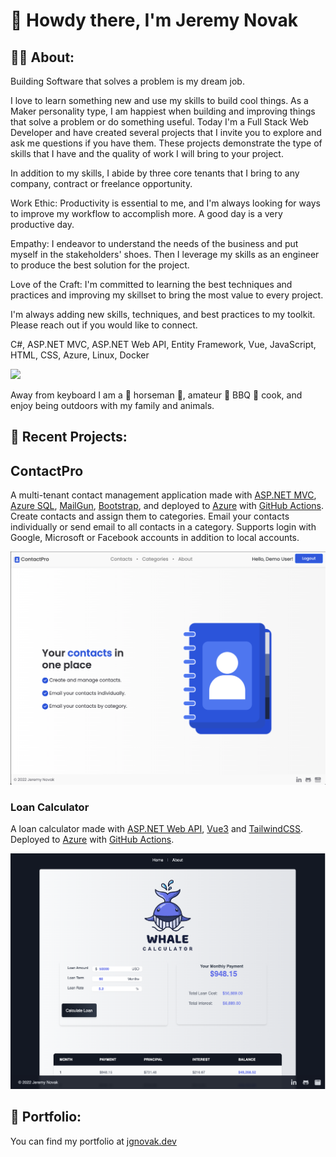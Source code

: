 # 👋 Howdy there, I'm Jeremy Novak


## 👨‍🚀 About:

Building Software that solves a problem is my dream job.

I love to learn something new and use my skills to build cool things. As a Maker personality type, I am happiest when building and improving things that solve a problem or do something useful. Today I'm a Full Stack Web Developer and have created several projects that I invite you to explore and ask me questions if you have them. These projects demonstrate the type of skills that I have and the quality of work I will bring to your project.

In addition to my skills, I abide by three core tenants that I bring to any company, contract or freelance opportunity.

Work Ethic: Productivity is essential to me, and I'm always looking for ways to improve my workflow to accomplish more. A good day is a very productive day. 

Empathy: I endeavor to understand the needs of the business and put myself in the stakeholders' shoes. Then I leverage my skills as an engineer to produce the best solution for the project.

Love of the Craft: I'm committed to learning the best techniques and practices and improving my skillset to bring the most value to every project.

I'm always adding new skills, techniques, and best practices to my toolkit. Please reach out if you would like to connect.

C#, ASP.NET MVC, ASP.NET Web API, Entity Framework, Vue, JavaScript, HTML, CSS, Azure, Linux, Docker

<a href="https://linkedin.com/in/jgnovak" target="_blank" title="Linkedin"><img src="https://img.shields.io/badge/LinkedIn-0077B5?style=for-the-badge&logo=linkedin&logoColor=white" /></a>


Away from keyboard I am a 🐴 horseman 🏇, amateur :meat_on_bone: BBQ :fried_shrimp: cook, and enjoy being outdoors with my family and animals. 


## 🎨️ Recent Projects:

## ContactPro

A multi-tenant contact management application made with [ASP.NET MVC](https://dotnet.microsoft.com/en-us/apps/aspnet), [Azure SQL](https://azure.microsoft.com/en-us/products/azure-sql/), [MailGun](https://mailgun.com), [Bootstrap](https://getbootstrap.com), and deployed to [Azure](https://azure.microsoft.com/en-us) with [GitHub Actions](https://github.com/features/actions).
Create contacts and assign them to categories. Email your contacts individually or send email to all contacts in a category. Supports login with Google, Microsoft or Facebook accounts in addition to local accounts.

<a href="https://jgn-contactpro.azurewebsites.net" target="_blank">
    <img src="img/contactpro.png" style="width: 600px;" />
</a>

### Loan Calculator

A loan calculator made with [ASP.NET Web API](https://dotnet.microsoft.com/en-us/apps/aspnet/apis), [Vue3](https://vuejs.org/) and [TailwindCSS](https://tailwindcss.com/). Deployed to [Azure](https://azure.microsoft.com/en-us/) with [GitHub Actions](https://github.com/features/actions).

<a href="https://whalecalc.jgnovak.dev" target="_blank">
<img src="img/loancalc.png" style="width: 600px;">
</a>

## 💼 Portfolio:

You can find my portfolio at [jgnovak.dev](https://jgnovak.dev)
